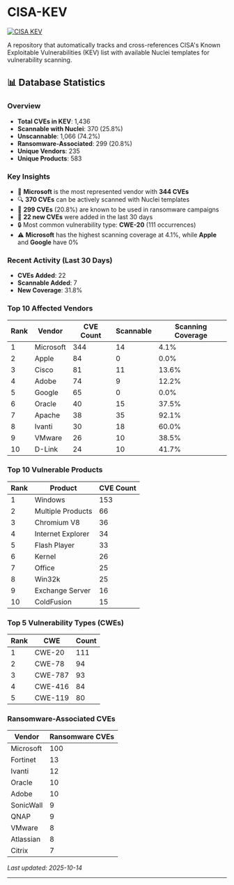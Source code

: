 # CISA-KEV

[![CISA KEV](https://github.com/rxerium/CISA-KEV/actions/workflows/CISA.yaml/badge.svg)](https://github.com/rxerium/CISA-KEV/actions/workflows/CISA.yaml)

A repository that automatically tracks and cross-references CISA's Known Exploitable Vulnerabilities (KEV) list with available Nuclei templates for vulnerability scanning.













## 📊 Database Statistics

### Overview
- **Total CVEs in KEV**: 1,436
- **Scannable with Nuclei**: 370 (25.8%)
- **Unscannable**: 1,066 (74.2%)
- **Ransomware-Associated**: 299 (20.8%)
- **Unique Vendors**: 235
- **Unique Products**: 583

### Key Insights
- 🎯 **Microsoft** is the most represented vendor with **344 CVEs**
- 🔍 **370 CVEs** can be actively scanned with Nuclei templates
- 🦠 **299 CVEs** (20.8%) are known to be used in ransomware campaigns
- 📅 **22 new CVEs** were added in the last 30 days
- 🔒 Most common vulnerability type: **CWE-20** (111 occurrences)
- ⚠️ **Microsoft** has the highest scanning coverage at 4.1%, while **Apple** and **Google** have 0%

### Recent Activity (Last 30 Days)
- **CVEs Added**: 22
- **Scannable Added**: 7
- **New Coverage**: 31.8%

### Top 10 Affected Vendors
| Rank | Vendor | CVE Count | Scannable | Scanning Coverage |
|------|--------|-----------|-----------|-------------------|
| 1 | Microsoft | 344 | 14 | 4.1% |
| 2 | Apple | 84 | 0 | 0.0% |
| 3 | Cisco | 81 | 11 | 13.6% |
| 4 | Adobe | 74 | 9 | 12.2% |
| 5 | Google | 65 | 0 | 0.0% |
| 6 | Oracle | 40 | 15 | 37.5% |
| 7 | Apache | 38 | 35 | 92.1% |
| 8 | Ivanti | 30 | 18 | 60.0% |
| 9 | VMware | 26 | 10 | 38.5% |
| 10 | D-Link | 24 | 10 | 41.7% |

### Top 10 Vulnerable Products
| Rank | Product | CVE Count |
|------|---------|-----------|
| 1 | Windows | 153 |
| 2 | Multiple Products | 66 |
| 3 | Chromium V8 | 36 |
| 4 | Internet Explorer | 34 |
| 5 | Flash Player | 33 |
| 6 | Kernel | 26 |
| 7 | Office | 25 |
| 8 | Win32k | 25 |
| 9 | Exchange Server | 16 |
| 10 | ColdFusion | 15 |

### Top 5 Vulnerability Types (CWEs)
| Rank | CWE | Count |
|------|-----|-------|
| 1 | CWE-20 | 111 |
| 2 | CWE-78 | 94 |
| 3 | CWE-787 | 93 |
| 4 | CWE-416 | 84 |
| 5 | CWE-119 | 80 |

### Ransomware-Associated CVEs
| Vendor | Ransomware CVEs |
|--------|-----------------|
| Microsoft | 100 |
| Fortinet | 13 |
| Ivanti | 12 |
| Oracle | 10 |
| Adobe | 10 |
| SonicWall | 9 |
| QNAP | 9 |
| VMware | 8 |
| Atlassian | 8 |
| Citrix | 7 |

*Last updated: 2025-10-14*


---
